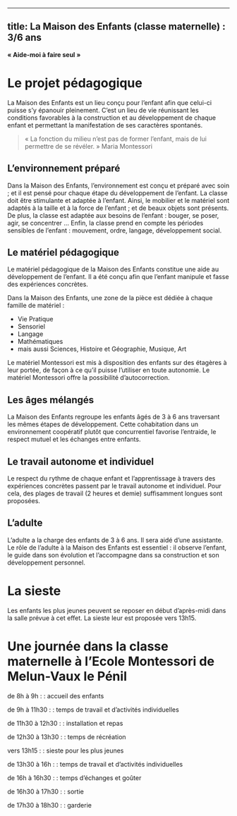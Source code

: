  ---
title: La Maison des Enfants (classe maternelle) : 3/6 ans
---

**« Aide-moi à faire seul »**

# Le projet pédagogique

La Maison des Enfants est un lieu conçu pour l’enfant afin que celui-ci puisse s’y épanouir pleinement.
C’est un lieu de vie réunissant les conditions favorables à la construction et au développement de chaque enfant et permettant la manifestation de ses caractères spontanés.

> « La fonction du milieu n’est pas de former l’enfant, mais de lui permettre de se révéler. »
> Maria Montessori

## L’environnement préparé

Dans la Maison des Enfants, l’environnement est conçu et préparé avec soin ; et il est pensé pour chaque étape du développement de l’enfant.
La classe doit être stimulante et adaptée à l’enfant.  Ainsi,  le mobilier et le matériel sont adaptés à la taille et à la force de l’enfant ; et de beaux objets sont présents.
De plus, la classe est adaptée aux besoins de l’enfant : bouger, se poser, agir, se concentrer …
Enfin, la classe prend en compte les périodes sensibles de l’enfant : mouvement, ordre, langage, développement social.

## Le matériel pédagogique

Le matériel pédagogique de la Maison des Enfants constitue une aide au développement de l’enfant. Il a été conçu afin que l’enfant manipule et fasse des expériences concrètes.

Dans la Maison des Enfants, une zone de la pièce est dédiée à chaque famille de matériel :
-  Vie Pratique
-  Sensoriel
-  Langage
-  Mathématiques
-  mais aussi Sciences, Histoire et Géographie, Musique, Art

Le matériel Montessori est mis à disposition des enfants sur des étagères à leur portée, de façon à ce qu’il puisse l’utiliser en toute autonomie. Le matériel Montessori offre la possibilité d’autocorrection.

## Les âges mélangés

La Maison des Enfants regroupe les enfants âgés de 3 à 6 ans traversant les mêmes étapes de développement. Cette cohabitation dans un environnement coopératif plutôt que concurrentiel favorise l’entraide, le respect mutuel et les échanges entre enfants.

## Le travail autonome et individuel

Le respect du rythme de chaque enfant et l’apprentissage à travers des expériences concrètes passent par le travail autonome et individuel. Pour cela, des plages de travail (2 heures et demie) suffisamment longues sont proposées.

## L’adulte

L’adulte a la charge des enfants de 3 à 6 ans. Il sera aidé d’une assistante. Le rôle de l’adulte à la Maison des Enfants est essentiel : il observe l’enfant, le guide dans son évolution et l’accompagne dans sa construction et son développement personnel.

# La sieste

Les enfants les plus jeunes peuvent se reposer en début d’après-midi dans la salle prévue à cet effet. La sieste leur est proposée vers 13h15.

# Une journée dans la classe maternelle à l’Ecole Montessori de Melun-Vaux le Pénil

de 8h à 9h :
: accueil des enfants

de 9h à 11h30 :
: temps de travail et d’activités individuelles

de 11h30 à 12h30 :
: installation et repas

de 12h30 à 13h30 :
: temps de récréation

vers 13h15 :
: sieste pour les plus jeunes

de 13h30 à 16h :
: temps de travail et d’activités individuelles

de 16h à 16h30 :
: temps d’échanges et goûter

de 16h30 à 17h30 :
: sortie

de 17h30 à 18h30 :
: garderie
